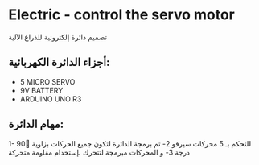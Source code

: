 # Electric - control the servo motor
تصميم دائرة إلكترونية للذراع الآلية

##  أجزاء الدائرة الكهربائية: 
- 5 MICRO SERVO
- 9V BATTERY
- ARDUINO UNO R3

## مهام الدائرة:
1- للتحكم بـ 5 محركات سيرفو
2- تم برمجة الدائرة لتكون جميع الحركات بزاوية 90ْ درجة
3- و المحركات مبرمجة لتتحرك بإستخدام مقاومة متحركة

